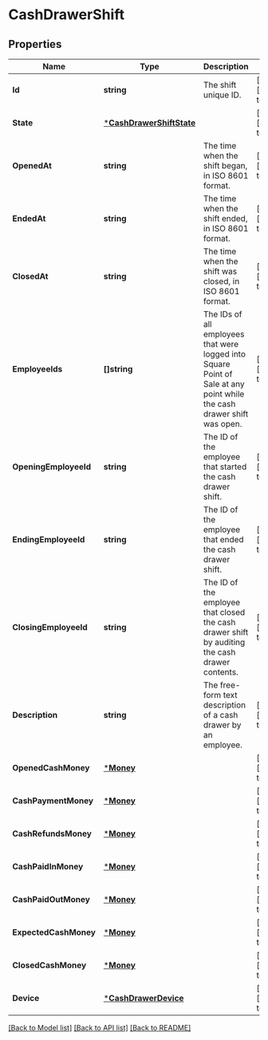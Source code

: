 # CashDrawerShift

## Properties

 Name                  | Type                                                 | Description                                                                                                            | Notes                        
-----------------------|------------------------------------------------------|------------------------------------------------------------------------------------------------------------------------|------------------------------
 **Id**                | **string**                                           | The shift unique ID.                                                                                                   | [optional] [default to null] 
 **State**             | [***CashDrawerShiftState**](CashDrawerShiftState.md) |                                                                                                                        | [optional] [default to null] 
 **OpenedAt**          | **string**                                           | The time when the shift began, in ISO 8601 format.                                                                     | [optional] [default to null] 
 **EndedAt**           | **string**                                           | The time when the shift ended, in ISO 8601 format.                                                                     | [optional] [default to null] 
 **ClosedAt**          | **string**                                           | The time when the shift was closed, in ISO 8601 format.                                                                | [optional] [default to null] 
 **EmployeeIds**       | **[]string**                                         | The IDs of all employees that were logged into Square Point of Sale at any point while the cash drawer shift was open. | [optional] [default to null] 
 **OpeningEmployeeId** | **string**                                           | The ID of the employee that started the cash drawer shift.                                                             | [optional] [default to null] 
 **EndingEmployeeId**  | **string**                                           | The ID of the employee that ended the cash drawer shift.                                                               | [optional] [default to null] 
 **ClosingEmployeeId** | **string**                                           | The ID of the employee that closed the cash drawer shift by auditing the cash drawer contents.                         | [optional] [default to null] 
 **Description**       | **string**                                           | The free-form text description of a cash drawer by an employee.                                                        | [optional] [default to null] 
 **OpenedCashMoney**   | [***Money**](Money.md)                               |                                                                                                                        | [optional] [default to null] 
 **CashPaymentMoney**  | [***Money**](Money.md)                               |                                                                                                                        | [optional] [default to null] 
 **CashRefundsMoney**  | [***Money**](Money.md)                               |                                                                                                                        | [optional] [default to null] 
 **CashPaidInMoney**   | [***Money**](Money.md)                               |                                                                                                                        | [optional] [default to null] 
 **CashPaidOutMoney**  | [***Money**](Money.md)                               |                                                                                                                        | [optional] [default to null] 
 **ExpectedCashMoney** | [***Money**](Money.md)                               |                                                                                                                        | [optional] [default to null] 
 **ClosedCashMoney**   | [***Money**](Money.md)                               |                                                                                                                        | [optional] [default to null] 
 **Device**            | [***CashDrawerDevice**](CashDrawerDevice.md)         |                                                                                                                        | [optional] [default to null] 

[[Back to Model list]](../README.md#documentation-for-models) [[Back to API list]](../README.md#documentation-for-api-endpoints) [[Back to README]](../README.md)

